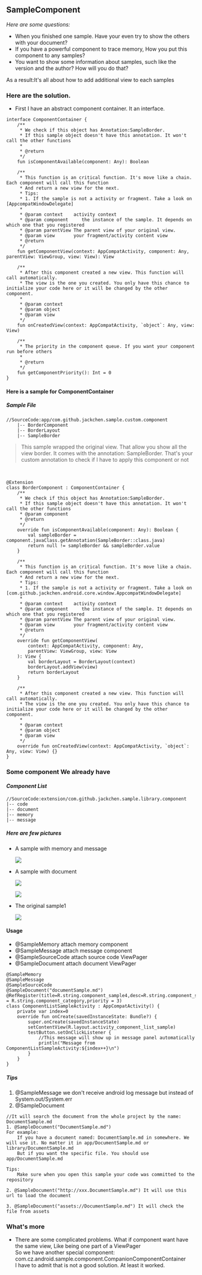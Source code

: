 ## SampleComponent

*Here are some questions:*

* When you finished one sample. Have your even try to show the others with your document?
* If you have a powerful component to trace memory, How you put this component to any samples?
* You want to show some information about samples, such like the version and the author? How will you do that?

As a result:It's all about how to add additional view to each samples

### Here are the solution.
* First I have an abstract component container. It an interface.

```
interface ComponentContainer {
    /**
     * We check if this object has Annotation:SampleBorder.
     * If this sample object doesn't have this annotation. It won't call the other functions
     *
     * @return
     */
    fun isComponentAvailable(component: Any): Boolean

    /**
     * This function is an critical function. It's move like a chain. Each component will call this function
     * And return a new view for the next.
     * Tips:
     * 1. If the sample is not a activity or fragment. Take a look on [AppcompatWindowDelegate]
     *
     * @param context    activity context
     * @param component     the instance of the sample. It depends on which one that you registered
     * @param parentView The parent view of your original view.
     * @param view       your fragment/activity content view
     * @return
     */
    fun getComponentView(context: AppCompatActivity, component: Any, parentView: ViewGroup, view: View): View

    /**
     * After this component created a new view. This function will call automatically.
     * The view is the one you created. You only have this chance to initialize your code here or it will be changed by the other component.
     *
     * @param context
     * @param object
     * @param view
     */
    fun onCreatedView(context: AppCompatActivity, `object`: Any, view: View)

    /**
     * The priority in the component queue. If you want your component run before others
     *
     * @return
     */
    fun getComponentPriority(): Int = 0
}
```

#### Here is a sample for ComponentContainer

##### *Sample File*

```
//SourceCode:app/com.github.jackchen.sample.custom.component
    |-- BorderComponent
    |-- BorderLayout
    |-- SampleBorder
```

> This sample wrapped the original view. That allow you show all the view border.
It comes with the annotation: SampleBorder. That's your custom annotation to check if I have to apply this component or not
<br>

```
@Extension
class BorderComponent : ComponentContainer {
    /**
     * We check if this object has Annotation:SampleBorder.
     * If this sample object doesn't have this annotation. It won't call the other functions
     * @param component
     * @return
     */
    override fun isComponentAvailable(component: Any): Boolean {
        val sampleBorder = component.javaClass.getAnnotation(SampleBorder::class.java)
        return null != sampleBorder && sampleBorder.value
    }

    /**
     * This function is an critical function. It's move like a chain. Each component will call this function
     * And return a new view for the next.
     * Tips:
     * 1. If the sample is not a activity or fragment. Take a look on [com.github.jackchen.android.core.window.AppcompatWindowDelegate]
     *
     * @param context    activity context
     * @param component     the instance of the sample. It depends on which one that you registered
     * @param parentView The parent view of your original view.
     * @param view       your fragment/activity content view
     * @return
     */
    override fun getComponentView(
        context: AppCompatActivity, component: Any,
        parentView: ViewGroup, view: View
    ): View {
        val borderLayout = BorderLayout(context)
        borderLayout.addView(view)
        return borderLayout
    }

    /**
     * After this component created a new view. This function will call automatically.
     * The view is the one you created. You only have this chance to initialize your code here or it will be changed by the other component.
     *
     * @param context
     * @param object
     * @param view
     */
    override fun onCreatedView(context: AppCompatActivity, `object`: Any, view: View) {}
}
```

### Some component We already have

#### *Component List*

```
//SourceCode:extension/com.github.jackchen.sample.library.component
|-- code
|-- document
|-- memory
|-- message

```

##### Here are few pictures
* A sample with memory and message

    ![](https://github.com/momodae/LibraryResources/blob/master/AndroidSampleLibrary/image/component_memory1.png?raw=true)<br>

* A sample with document

    ![](https://github.com/momodae/LibraryResources/blob/master/AndroidSampleLibrary/image/component_document1.png?raw=true)<br>

    ![](https://github.com/momodae/LibraryResources/blob/master/AndroidSampleLibrary/image/component_document2.png?raw=true)<br>

* The original sample1

    ![](https://github.com/momodae/LibraryResources/blob/master/AndroidSampleLibrary/image/component_memory2.png?raw=true)<br>


#### Usage
* @SampleMemory attach memory component
* @SampleMessage attach message component
* @SampleSourceCode attach source code ViewPager
* @SampleDocument attach document ViewPager

```
@SampleMemory
@SampleMessage
@SampleSourceCode
@SampleDocument("documentSample.md")
@RefRegister(title=R.string.component_sample4,desc=R.string.component_sample4_desc,category = R.string.component_category,priority = 3)
class ComponentListSampleActivity : AppCompatActivity() {
    private var index=0
    override fun onCreate(savedInstanceState: Bundle?) {
        super.onCreate(savedInstanceState)
        setContentView(R.layout.activity_component_list_sample)
        testButton.setOnClickListener {
            //This message will show up in message panel automatically
            println("Message from ComponentListSampleActivity:${index++}\n")
        }
    }
}
```

##### Tips
1. @SampleMessage we don't receive android log message but instead of System.out/System.err
2. @SampleDocument

```
//It will search the document from the whole project by the name: DocumentSample.md
1. @SampleDocument("DocumentSample.md")
For example:
    If you have a document named: DocumentSample.md in somewhere. We will use it. No matter it in app/DocumentSample.md or library/DocumentSample.md
    But if you want the specific file. You should use app/DocumentSample.md

Tips:
    Make sure when you open this sample your code was committed to the repository

2. @SampleDocument("http://xxx.DocumentSample.md") It will use this url to load the document

3. @SampleDocument("assets://DocumentSample.md") It will check the file from assets
```

### What's more

* There are some complicated problems. What if component want have the same view, Like being one part of a ViewPager<br>
So we have another special component: com.cz.android.sample.component.CompanionComponentContainer<br>
I have to admit that is not a good solution. At least it worked.<br>
